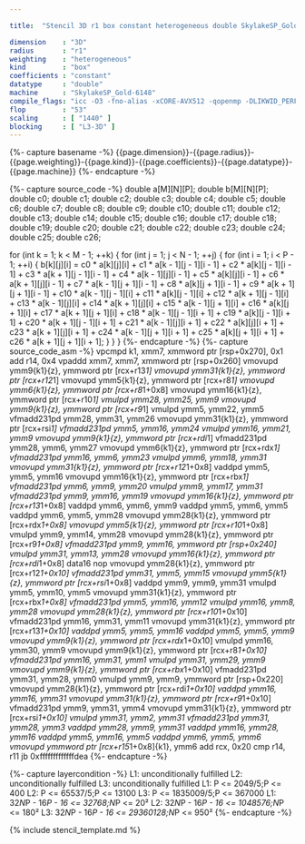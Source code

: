 ```yaml
---

title:  "Stencil 3D r1 box constant heterogeneous double SkylakeSP_Gold-6148"

dimension    : "3D"
radius       : "r1"
weighting    : "heterogeneous"
kind         : "box"
coefficients : "constant"
datatype     : "double"
machine      : "SkylakeSP_Gold-6148"
compile_flags: "icc -O3 -fno-alias -xCORE-AVX512 -qopenmp -DLIKWID_PERFMON -Ilikwid-4.3.2/include -Llikwid-4.3.2/lib -Iheaders/dummy.c stencil_compilable.c -o stencil -llikwid"
flop         : "53"
scaling      : [ "1440" ]
blocking     : [ "L3-3D" ]
---
```


{%- capture basename -%}
{{page.dimension}}-{{page.radius}}-{{page.weighting}}-{{page.kind}}-{{page.coefficients}}-{{page.datatype}}-{{page.machine}}
{%- endcapture -%}

{%- capture source_code -%}
double a[M][N][P];
double b[M][N][P];
double c0;
double c1;
double c2;
double c3;
double c4;
double c5;
double c6;
double c7;
double c8;
double c9;
double c10;
double c11;
double c12;
double c13;
double c14;
double c15;
double c16;
double c17;
double c18;
double c19;
double c20;
double c21;
double c22;
double c23;
double c24;
double c25;
double c26;

for (int k = 1; k < M - 1; ++k) {
  for (int j = 1; j < N - 1; ++j) {
    for (int i = 1; i < P - 1; ++i) {
      b[k][j][i] =
          c0 * a[k][j][i] + c1 * a[k - 1][j - 1][i - 1] +
          c2 * a[k][j - 1][i - 1] + c3 * a[k + 1][j - 1][i - 1] +
          c4 * a[k - 1][j][i - 1] + c5 * a[k][j][i - 1] +
          c6 * a[k + 1][j][i - 1] + c7 * a[k - 1][j + 1][i - 1] +
          c8 * a[k][j + 1][i - 1] + c9 * a[k + 1][j + 1][i - 1] +
          c10 * a[k - 1][j - 1][i] + c11 * a[k][j - 1][i] +
          c12 * a[k + 1][j - 1][i] + c13 * a[k - 1][j][i] +
          c14 * a[k + 1][j][i] + c15 * a[k - 1][j + 1][i] +
          c16 * a[k][j + 1][i] + c17 * a[k + 1][j + 1][i] +
          c18 * a[k - 1][j - 1][i + 1] + c19 * a[k][j - 1][i + 1] +
          c20 * a[k + 1][j - 1][i + 1] + c21 * a[k - 1][j][i + 1] +
          c22 * a[k][j][i + 1] + c23 * a[k + 1][j][i + 1] +
          c24 * a[k - 1][j + 1][i + 1] + c25 * a[k][j + 1][i + 1] +
          c26 * a[k + 1][j + 1][i + 1];
    }
  }
}
{%- endcapture -%}
{%- capture source_code_asm -%}
vpcmpd k1, xmm7, xmmword ptr [rsp+0x270], 0x1
add r14, 0x4
vpaddd xmm7, xmm7, xmmword ptr [rsp+0x260]
vmovupd ymm9{k1}{z}, ymmword ptr [rcx+r13*1]
vmovupd ymm31{k1}{z}, ymmword ptr [rcx+r12*1]
vmovupd ymm5{k1}{z}, ymmword ptr [rcx+r8*1]
vmovupd ymm6{k1}{z}, ymmword ptr [rcx+r8*1+0x8]
vmovupd ymm16{k1}{z}, ymmword ptr [rcx+r10*1]
vmulpd ymm28, ymm25, ymm9
vmovupd ymm9{k1}{z}, ymmword ptr [rcx+r9*1]
vmulpd ymm5, ymm22, ymm5
vfmadd231pd ymm28, ymm31, ymm26
vmovupd ymm31{k1}{z}, ymmword ptr [rcx+rsi*1]
vfmadd231pd ymm5, ymm16, ymm24
vmulpd ymm16, ymm21, ymm9
vmovupd ymm9{k1}{z}, ymmword ptr [rcx+rdi*1]
vfmadd231pd ymm28, ymm6, ymm27
vmovupd ymm6{k1}{z}, ymmword ptr [rcx+rdx*1]
vfmadd231pd ymm16, ymm6, ymm23
vmulpd ymm6, ymm18, ymm31
vmovupd ymm31{k1}{z}, ymmword ptr [rcx+r12*1+0x8]
vaddpd ymm5, ymm5, ymm16
vmovupd ymm16{k1}{z}, ymmword ptr [rcx+rbx*1]
vfmadd231pd ymm6, ymm9, ymm20
vmulpd ymm9, ymm17, ymm31
vfmadd231pd ymm9, ymm16, ymm19
vmovupd ymm16{k1}{z}, ymmword ptr [rcx+r13*1+0x8]
vaddpd ymm6, ymm6, ymm9
vaddpd ymm5, ymm6, ymm5
vaddpd ymm6, ymm5, ymm28
vmovupd ymm28{k1}{z}, ymmword ptr [rcx+rdx*1+0x8]
vmovupd ymm5{k1}{z}, ymmword ptr [rcx+r10*1+0x8]
vmulpd ymm9, ymm14, ymm28
vmovupd ymm28{k1}{z}, ymmword ptr [rcx+r9*1+0x8]
vfmadd231pd ymm9, ymm16, ymmword ptr [rsp+0x240]
vmulpd ymm31, ymm13, ymm28
vmovupd ymm16{k1}{z}, ymmword ptr [rcx+rdi*1+0x8]
data16 nop
vmovupd ymm28{k1}{z}, ymmword ptr [rcx+r12*1+0x10]
vfmadd231pd ymm31, ymm5, ymm15
vmovupd ymm5{k1}{z}, ymmword ptr [rcx+rsi*1+0x8]
vaddpd ymm9, ymm9, ymm31
vmulpd ymm5, ymm10, ymm5
vmovupd ymm31{k1}{z}, ymmword ptr [rcx+rbx*1+0x8]
vfmadd231pd ymm5, ymm16, ymm12
vmulpd ymm16, ymm8, ymm28
vmovupd ymm28{k1}{z}, ymmword ptr [rcx+r10*1+0x10]
vfmadd231pd ymm16, ymm31, ymm11
vmovupd ymm31{k1}{z}, ymmword ptr [rcx+r13*1+0x10]
vaddpd ymm5, ymm5, ymm16
vaddpd ymm5, ymm5, ymm9
vmovupd ymm9{k1}{z}, ymmword ptr [rcx+rdx*1+0x10]
vmulpd ymm16, ymm30, ymm9
vmovupd ymm9{k1}{z}, ymmword ptr [rcx+r8*1+0x10]
vfmadd231pd ymm16, ymm31, ymm1
vmulpd ymm31, ymm29, ymm9
vmovupd ymm9{k1}{z}, ymmword ptr [rcx+rbx*1+0x10]
vfmadd231pd ymm31, ymm28, ymm0
vmulpd ymm9, ymm9, ymmword ptr [rsp+0x220]
vmovupd ymm28{k1}{z}, ymmword ptr [rcx+rdi*1+0x10]
vaddpd ymm16, ymm16, ymm31
vmovupd ymm31{k1}{z}, ymmword ptr [rcx+r9*1+0x10]
vfmadd231pd ymm9, ymm31, ymm4
vmovupd ymm31{k1}{z}, ymmword ptr [rcx+rsi*1+0x10]
vmulpd ymm31, ymm2, ymm31
vfmadd231pd ymm31, ymm28, ymm3
vaddpd ymm28, ymm9, ymm31
vaddpd ymm16, ymm28, ymm16
vaddpd ymm5, ymm16, ymm5
vaddpd ymm6, ymm5, ymm6
vmovupd ymmword ptr [rcx+r15*1+0x8]{k1}, ymm6
add rcx, 0x20
cmp r14, r11
jb 0xfffffffffffffdea
{%- endcapture -%}

{%- capture layercondition -%}
L1: unconditionally fulfilled
L2: unconditionally fulfilled
L3: unconditionally fulfilled
L1: P <= 2049/5;P <= 400
L2: P <= 65537/5;P <= 13100
L3: P <= 1835009/5;P <= 367000
L1: 32*N*P - 16*P - 16 <= 32768;N*P <= 20²
L2: 32*N*P - 16*P - 16 <= 1048576;N*P <= 180²
L3: 32*N*P - 16*P - 16 <= 29360128;N*P <= 950²
{%- endcapture -%}

{% include stencil_template.md %}
